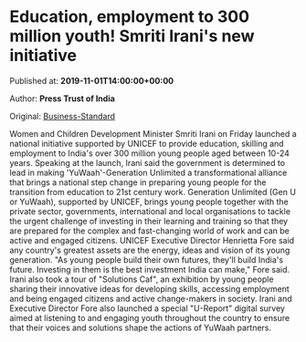 
# Education, employment to 300 million youth! Smriti Irani's new initiative

Published at: **2019-11-01T14:00:00+00:00**

Author: **Press Trust of India**

Original: [Business-Standard](https://www.business-standard.com/article/pti-stories/irani-launches-initiative-to-provide-education-skilling-and-employment-to-300-million-youth-119110101247_1.html)

Women and Children Development Minister Smriti Irani on Friday launched a national initiative supported by UNICEF to provide education, skilling and employment to India's over 300 million young people aged between 10-24 years.
Speaking at the launch, Irani said the government is determined to lead in making 'YuWaah'-Generation Unlimited a transformational alliance that brings a national step change in preparing young people for the transition from education to 21st century work.
Generation Unlimited (Gen U or YuWaah), supported by UNICEF, brings young people together with the private sector, governments, international and local organisations to tackle the urgent challenge of investing in their learning and training so that they are prepared for the complex and fast-changing world of work and can be active and engaged citizens.
UNICEF Executive Director Henrietta Fore said any country's greatest assets are the energy, ideas and vision of its young generation.
"As young people build their own futures, they'll build India's future. Investing in them is the best investment India can make," Fore said.
Irani also took a tour of "Solutions Caf", an exhibition by young people sharing their innovative ideas for developing skills, accessing employment and being engaged citizens and active change-makers in society.
Irani and Executive Director Fore also launched a special "U-Report" digital survey aimed at listening to and engaging youth throughout the country to ensure that their voices and solutions shape the actions of YuWaah partners.
